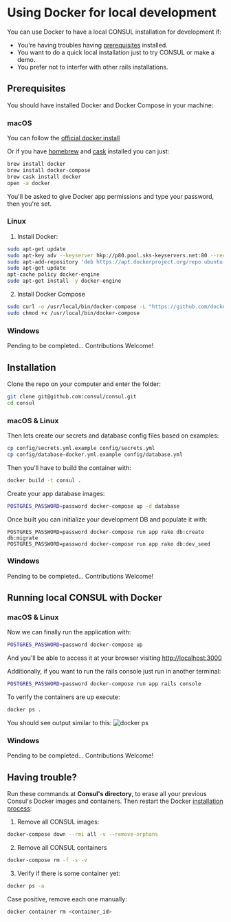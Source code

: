 # Using Docker for local development

You can use Docker to have a local CONSUL installation for development if:
- You're having troubles having [prerequisites](prerequisites.md) installed.
- You want to do a quick local installation just to try CONSUL or make a demo.
- You prefer not to interfer with other rails installations.

## Prerequisites

You should have installed Docker and Docker Compose in your machine:

### macOS

You can follow the [official docker install](https://docs.docker.com/docker-for-mac/install/)

Or if you have [homebrew](http://brew.sh) and [cask](https://caskroom.github.io/) installed you can just:

```bash
brew install docker
brew install docker-compose
brew cask install docker
open -a docker
```

You'll be asked to give Docker app permissions and type your password, then you're set.

### Linux

1. Install Docker:
```bash
sudo apt-get update
sudo apt-key adv --keyserver hkp://p80.pool.sks-keyservers.net:80 --recv-keys 58118E89F3A912897C070ADBF76221572C52609D
sudo apt-add-repository 'deb https://apt.dockerproject.org/repo ubuntu-xenial main'
sudo apt-get update
apt-cache policy docker-engine
sudo apt-get install -y docker-engine
```

2. Install Docker Compose
```bash
sudo curl -o /usr/local/bin/docker-compose -L "https://github.com/docker/compose/releases/download/1.15.0/docker-compose-$(uname -s)-$(uname -m)"
sudo chmod +x /usr/local/bin/docker-compose
```

### Windows

Pending to be completed... Contributions Welcome!

## Installation

Clone the repo on your computer and enter the folder:
```bash
git clone git@github.com:consul/consul.git
cd consul
```
### macOS & Linux

Then lets create our secrets and database config files based on examples:

```bash
cp config/secrets.yml.example config/secrets.yml
cp config/database-docker.yml.example config/database.yml
```

Then you'll have to build the container with:
```bash
docker build -t consul .
```

Create your app database images:

```bash
POSTGRES_PASSWORD=password docker-compose up -d database
```

Once built you can initialize your development DB and populate it with:

```
POSTGRES_PASSWORD=password docker-compose run app rake db:create db:migrate
POSTGRES_PASSWORD=password docker-compose run app rake db:dev_seed
```

### Windows

Pending to be completed... Contributions Welcome!

## Running local CONSUL with Docker

### macOS & Linux

Now we can finally run the application with:

```bash
POSTGRES_PASSWORD=password docker-compose up
```

And you'll be able to access it at your browser visiting [http://localhost:3000](http://localhost:3000)

Additionally, if you want to run the rails console just run in another terminal:

```bash
POSTGRES_PASSWORD=password docker-compose run app rails console
```

To verify the containers are up execute:
```bash
docker ps .
```
You should see output similar to this:
![docker ps](https://i.imgur.com/ASvzXrd.png)

### Windows

Pending to be completed... Contributions Welcome!

## Having trouble?
Run these commands at **Consul's directory**, to erase all your previous Consul's Docker images and containers. Then restart the Docker [installation process](#installation):

1. Remove all CONSUL images:
```bash
docker-compose down --rmi all -v --remove-orphans
```

2. Remove all CONSUL containers
```bash
docker-compose rm -f -s -v
```

3. Verify if there is some container yet:
```bash
docker ps -a
```
Case positive, remove each one manually:
```bash
docker container rm <container_id>
```
